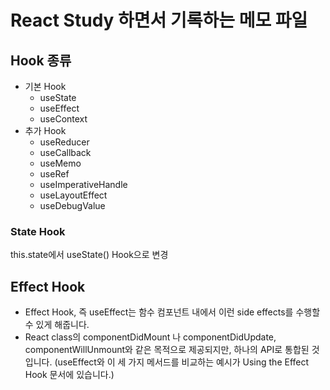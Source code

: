 # React Study 하면서 기록하는 메모 파일

## Hook 종류

- 기본 Hook
  - useState
  - useEffect
  - useContext
- 추가 Hook
  - useReducer
  - useCallback
  - useMemo
  - useRef
  - useImperativeHandle
  - useLayoutEffect
  - useDebugValue

### State Hook

this.state에서 useState() Hook으로 변경

## Effect Hook

- Effect Hook, 즉 useEffect는 함수 컴포넌트 내에서 이런 side effects를 수행할 수 있게 해줍니다.
- React class의 componentDidMount 나 componentDidUpdate, componentWillUnmount와 같은 목적으로 제공되지만, 하나의 API로 통합된 것입니다. (useEffect와 이 세 가지 메서드를 비교하는 예시가 Using the Effect Hook 문서에 있습니다.)
